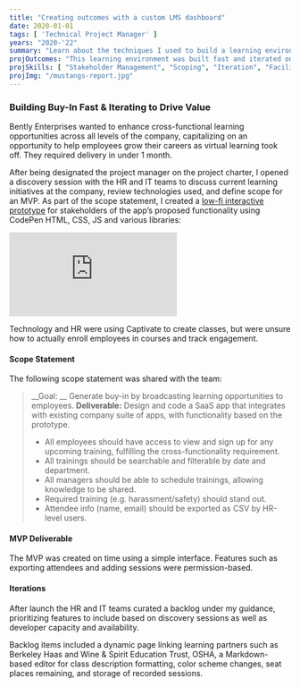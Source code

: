 ```yaml
---
title: "Creating outcomes with a custom LMS dashboard"
date: 2020-01-01
tags: [ 'Technical Project Manager' ]
years: "2020-'22"
summary: "Learn about the techniques I used to build a learning environment that fosters performance objectives across a global org."
projOutcomes: "This learning environment was built fast and iterated on to help drive performance objectives and build cross-functional culture."
projSkills: [ "Stakeholder Management", "Scoping", "Iteration", "Facilitation", "Scheduling", "Software Development Lifecycle", "Backlog Refinement" ]
projImg: "/mustangs-report.jpg"
---
```


### Building Buy-In Fast & Iterating to Drive Value

Bently Enterprises wanted to enhance cross-functional learning opportunities across all levels of the company, capitalizing on an opportunity to help employees grow their careers as virtual learning took off. They required delivery in under 1 month. 

After being designated the project manager on the project charter, I opened a discovery session with the HR and IT teams to discuss current learning initiatives at the company, review technologies used, and define scope for an MVP. As part of the scope statement, I created a [low-fi interactive prototype](https://codepen.io/doughahn/live/WNGeRVJ/c39f3ee728cb159b86a01723c0b7ebfd) for stakeholders of the app’s proposed functionality using CodePen HTML, CSS, JS and various libraries:


<iframe class="codepen-embed" scrolling="no" title="Rapid Prototype" src="https://codepen.io/doughahn/embed/KKNGZpv/e82fd1e3e22e5917ebc3f8312b37806d?default-tab=result" frameborder="no" loading="lazy" allowtransparency="true" allowfullscreen="true">
  See the Pen <a href="https://codepen.io/doughahn/pen/KKNGZpv/e82fd1e3e22e5917ebc3f8312b37806d">
  Untitled</a> by Doug Hahn (<a href="https://codepen.io/doughahn">@doughahn</a>)
  on <a href="https://codepen.io">CodePen</a>.
</iframe>

Technology and HR were using Captivate to create classes, but were unsure how to actually enroll employees in courses and track engagement.

#### Scope Statement

The following scope statement was shared with the team: 

> __Goal: __  Generate buy-in by broadcasting learning opportunities to employees. 
> __Deliverable:__ Design and code a SaaS app that integrates with existing company suite of apps, with functionality based on the prototype.
> - All employees should have access to view and sign up for any upcoming training, fulfilling the cross-functionality requirement. 
> - All trainings should be searchable and filterable by date and department.
> - All managers should be able to schedule trainings, allowing knowledge to be shared.  
> - Required training (e.g. harassment/safety) should stand out. 
> - Attendee info (name, email) should be exported as CSV by HR-level users.

#### MVP Deliverable

The MVP was created on time using a simple interface. Features such as exporting attendees and adding sessions were permission-based.

#### Iterations

After launch the HR and IT teams curated a backlog under my guidance, prioritizing features to include based on discovery sessions as well as developer capacity and availability. 

Backlog items included a dynamic page linking learning partners such as Berkeley Haas and Wine & Spirit Education Trust, OSHA, a Markdown-based editor for class description formatting, color scheme changes, seat places remaining, and storage of recorded sessions. 